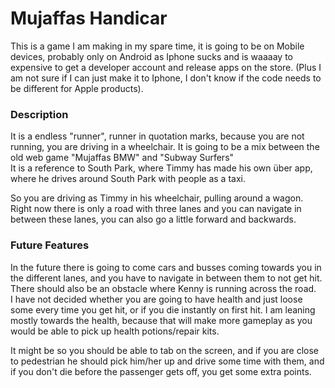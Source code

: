 # Mujaffas Handicar

This is a game I am making in my spare time, it is going to be on Mobile devices, probably only on Android as Iphone sucks and is waaaay to expensive to get a developer account and release apps on the store. (Plus I am not sure if I can just make it to Iphone, I don't know if the code needs to be different for Apple products).

<h3>Description</h3>
It is a endless "runner", runner in quotation marks, because you are not running, you are driving in a wheelchair. It is going to be a mix between the old web game "Mujaffas BMW" and "Subway Surfers"
<br />
It is a reference to South Park, where Timmy has made his own über app, where he drives around South Park with people as a taxi. 

So you are driving as Timmy in his wheelchair, pulling around a wagon. Right now there is only a road with three lanes and you can navigate in between these lanes, you can also go a little forward and backwards.

<h3>Future Features</h3>
In the future there is going to come cars and busses coming towards you in the different lanes, and you have to navigate in between them to not get hit. There should also be an obstacle where Kenny is running across the road.
<br />
I have not decided whether you are going to have health and just loose some every time you get hit, or if you die instantly on first hit. I am leaning mostly towards the health, because that will make more gameplay as you would be able to pick up health potions/repair kits.

It might be so you should be able to tab on the screen, and if you are close to pedestrian he should pick him/her up and drive some time with them, and if you don't die before the passenger gets off, you get some extra points.
